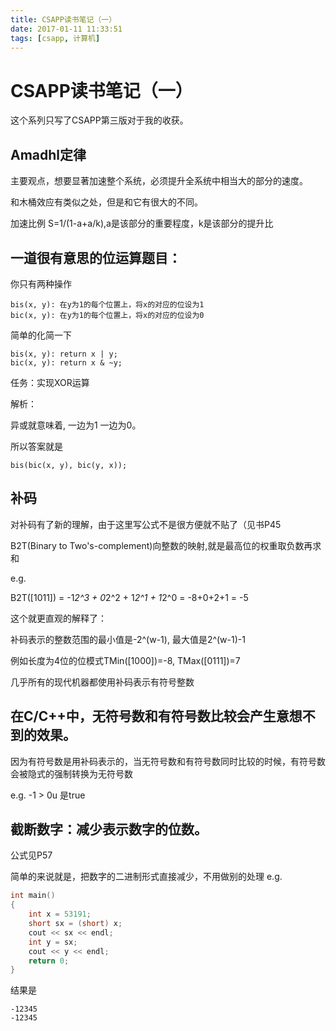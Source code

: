 ```yaml
---
title: CSAPP读书笔记（一）
date: 2017-01-11 11:33:51
tags: [csapp, 计算机]
---
```

# CSAPP读书笔记（一）

这个系列只写了CSAPP第三版对于我的收获。

## Amadhl定律

主要观点，想要显著加速整个系统，必须提升全系统中相当大的部分的速度。

和木桶效应有类似之处，但是和它有很大的不同。

加速比例 S=1/(1-a+a/k),a是该部分的重要程度，k是该部分的提升比

## 一道很有意思的位运算题目：

你只有两种操作

    bis(x, y): 在y为1的每个位置上，将x的对应的位设为1
    bic(x, y): 在y为1的每个位置上，将x的对应的位设为0

简单的化简一下

    bis(x, y): return x | y;
    bic(x, y): return x & ~y;

任务：实现XOR运算

解析：

异或就意味着, 一边为1 一边为0。

所以答案就是

    bis(bic(x, y), bic(y, x));

## 补码

对补码有了新的理解，由于这里写公式不是很方便就不贴了（见书P45

B2T(Binary to Two's-complement)向整数的映射,就是最高位的权重取负数再求和

e.g.

B2T([1011]) = -1*2^3 + 0*2^2 + 1*2^1 + 1*2^0 = -8+0+2+1 = -5

这个就更直观的解释了：

补码表示的整数范围的最小值是-2^(w-1), 最大值是2^(w-1)-1

例如长度为4位的位模式TMin([1000])=-8, TMax([0111])=7

几乎所有的现代机器都使用补码表示有符号整数

## 在C/C++中，无符号数和有符号数比较会产生意想不到的效果。

因为有符号数是用补码表示的，当无符号数和有符号数同时比较的时候，有符号数会被隐式的强制转换为无符号数

e.g. -1 > 0u 是true

## 截断数字：减少表示数字的位数。

公式见P57

简单的来说就是，把数字的二进制形式直接减少，不用做别的处理
e.g.

```c++
int main()
{
    int x = 53191;
    short sx = (short) x;
    cout << sx << endl;
    int y = sx;
    cout << y << endl;
    return 0;
}
```

结果是

    -12345
    -12345